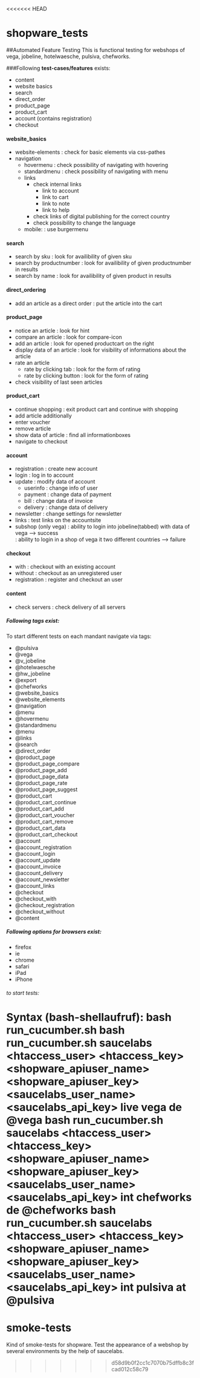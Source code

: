 <<<<<<< HEAD
# shopware_tests
##Automated Feature Testing
This is functional testing for webshops of vega, jobeline, hotelwaesche, pulsiva, chefworks.

###Following **test-cases/features** exists:
- content
- website basics
- search
- direct_order
- product_page
- product_cart
- account (contains registration)
- checkout

#### website_basics
  - website-elements
    : check for basic elements via css-pathes
  - navigation
    - hovermenu
      : check possibility of navigating with hovering
    - standardmenu
      : check possibility of navigating with menu
    - links
      - check internal links
        - link to account
        - link to cart
        - link to note
        - link to help
      - check links of digital publishing for the correct country
      - check possibility to change the language
     - mobile:
         : use burgermenu

#### search
  - search by sku
    : look for availibility of given sku
  - search by productnumber
    : look for availibility of given productnumber in results
  - search by name
    : look for availibility of given product in results

#### direct_ordering
  - add an article as a direct order
    : put the article into the cart

#### product_page
  - notice an article
    : look for hint
  - compare an article
    : look for compare-icon
  - add an article
    : look for opened productcart on the right
  - display data of an article
    : look for visibility of informations about the article
  - rate an article
    - rate by clicking tab
      : look for the form of rating
    - rate by clicking button
      : look for the form of rating
  - check visibility of last seen articles

#### product_cart
  - continue shopping
    : exit product cart and continue with shopping
  - add article additionally
  - enter voucher
  - remove article
  - show data of article
    : find all informationboxes
  - navigate to checkout

#### account
  - registration
    : create new account
  - login
    : log in to account
  - update
    : modify data of account
    - userinfo
      : change info of user
    - payment
      : change data of payment
    - bill
      : change data of invoice
    - delivery
      : change data of delivery
  - newsletter
    : change settings for newsletter
  - links
    : test links on the accountsite
  - subshop (only vega)
    : ability to login into jobeline(tabbed) with data of vega --> success  
    : ability to login in a shop of vega it two different countries --> failure  

#### checkout
  - with
    : checkout with an existing account
  - without
    : checkout as an unregistered user
  - registration
    : register and checkout an user

#### content
  - check servers
    : check delivery of all servers

##### Following tags exist:
To start different tests on each mandant navigate via tags:
- @pulsiva
- @vega
- @v_jobeline
- @hotelwaesche
- @hw_jobeline
- @export
- @chefworks
- @website_basics
- @website_elements
- @navigation
- @menu
- @hovermenu
- @standardmenu
- @menu
- @links
- @search
- @direct_order
- @product_page
- @product_page_compare
- @product_page_add
- @product_page_data
- @product_page_rate   
- @product_page_suggest
- @product_cart
- @product_cart_continue
- @product_cart_add
- @product_cart_voucher
- @product_cart_remove
- @product_cart_data
- @product_cart_checkout
- @account
- @account_registration
- @account_login
- @account_update
- @account_invoice
- @account_delivery
- @account_newsletter
- @account_links
- @checkout
- @checkout_with
- @checkout_registration
- @checkout_without
- @content

##### Following options for browsers exist:
- firefox
- ie
- chrome
- safari
- iPad
- iPhone

###### to start tests:
Syntax (bash-shellaufruf): bash run_cucumber.sh <testenviroment-system> <browser> <apiuser> <apikey> <sauceuser> <saucekey> <test-system> <testshop> <country> <tag>
bash run_cucumber.sh saucelabs <browser> <htaccess_user> <htaccess_key> <shopware_apiuser_name> <shopware_apiuser_key> <saucelabs_user_name> <saucelabs_api_key> live vega de @vega
bash run_cucumber.sh saucelabs <browser> <htaccess_user> <htaccess_key> <shopware_apiuser_name> <shopware_apiuser_key> <saucelabs_user_name> <saucelabs_api_key> int chefworks de @chefworks
bash run_cucumber.sh saucelabs <browser> <htaccess_user> <htaccess_key> <shopware_apiuser_name> <shopware_apiuser_key> <saucelabs_user_name> <saucelabs_api_key> int pulsiva at @pulsiva
=======
# smoke-tests
Kind of smoke-tests for shopware. Test the appearance of a webshop by several environments by the help of saucelabs.
>>>>>>> d58d9b0f2cc1c7070b75dffb8c3fcad012c58c79

